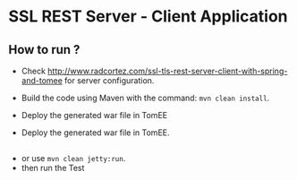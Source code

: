 # SSL REST Server - Client Application #

## How to run ? ##

* Check http://www.radcortez.com/ssl-tls-rest-server-client-with-spring-and-tomee for server configuration.

* Build the code using Maven with the command: `mvn clean install`.
* Deploy the generated war file in TomEE
* Deploy the generated war file in TomEE.

## 

* or use `mvn clean jetty:run`.
* then run the Test
